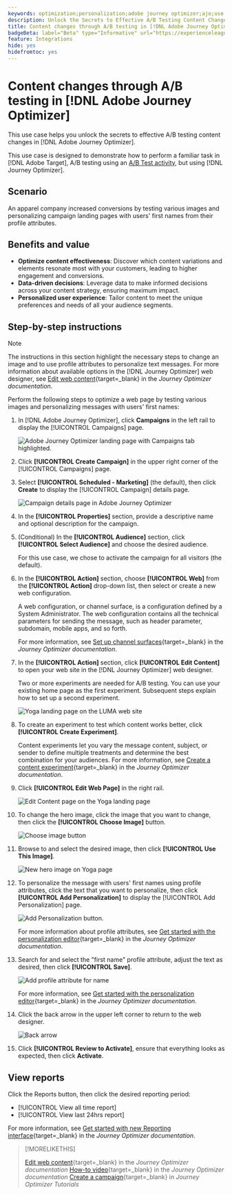 ```yaml
---
keywords: optimization;personalization;adobe journey optimizer;ajo;use cases;scenarios;content change/ab test;profile attribute;change image;swap image
description: Unlock the Secrets to Effective A/B Testing Content Changes in Adobe Journey Optimizer
title: Content changes through A/B testing in [!DNL Adobe Journey Optimizer]
badgeBeta: label="Beta" type="Informative" url="https://experienceleague.adobe.com/docs/target/using/introduction/intro.html#beta newtab=true" tooltip="What are Beta features in [!DNL Adobe Target]."
feature: Integrations
hide: yes
hidefromtoc: yes
---
```

# Content changes through A/B testing in [!DNL Adobe Journey Optimizer]

This use case helps you unlock the secrets to effective A/B testing content changes in [!DNL Adobe Journey Optimizer].

This use case is designed to demonstrate how to perform a familiar task in [!DNL Adobe Target], A/B testing using an [A/B Test activity](/help/main/c-activities/t-test-ab/test-ab.md), but using [!DNL Journey Optimizer].

## Scenario

An apparel company increased conversions by testing various images and personalizing campaign landing pages with users' first names from their profile attributes.

## Benefits and value

* **Optimize content effectiveness**: Discover which content variations and elements resonate most with your customers, leading to higher engagement and conversions.
* **Data-driven decisions**: Leverage data to make informed decisions across your content strategy, ensuring maximum impact.
* **Personalized user experience**: Tailor content to meet the unique preferences and needs of all your audience segments.

## Step-by-step instructions

>[!NOTE]
>
>The instructions in this section highlight the necessary steps to change an image and to use profile attributes to personalize text messages. For more information about available options in the [!DNL Journey Optimizer] web designer, see [Edit web content](https://experienceleague.adobe.com/en/docs/journey-optimizer/using/web/author-web-pages/edit-web-content){target=_blank} in the *Journey Optimizer documentation*.

Perform the following steps to optimize a web page by testing various images and personalizing messages with users' first names:

1. In [!DNL Adobe Journey Optimizer], click **Campaigns** in the left rail to display the [!UICONTROL Campaigns] page.

   ![Adobe Journey Optimizer landing page with Campaigns tab highlighted.](/help/main/c-integrating-target-with-mac/ajo/assets/ajo-landing-page.png)

1. Click **[!UICONTROL Create Campaign]** in the upper right corner of the [!UICONTROL Campaigns] page.

1. Select **[!UICONTROL Scheduled - Marketing]** (the default), then click **Create** to display the [!UICONTROL Campaign] details page.

   ![Campaign details page in Adobe Journey Optimizer](/help/main/c-integrating-target-with-mac/ajo/assets/campaign-details.png)

1. In the **[!UICONTROL Properties]** section, provide a descriptive name and optional description for the campaign.

1. (Conditional) In the **[!UICONTROL Audience]** section, click **[!UICONTROL Select Audience]** and choose the desired audience.

   For this use case, we chose to activate the campaign for all visitors (the default).

1. In the **[!UICONTROL Action]** section, choose **[!UICONTROL Web]** from the **[!UICONTROL Action]** drop-down list, then select or create a new web configuration.

   A web configuration, or channel surface, is a configuration defined by a System Administrator. The web configuration contains all the technical parameters for sending the message, such as header parameter, subdomain, mobile apps, and so forth.

   For more information, see [Set up channel surfaces](https://experienceleague.adobe.com/en/docs/journey-optimizer/using/configuration/channel-surfaces#set-up-channel-surfaces){target=_blank} in the *Journey Optimizer documentation*.

1. In the **[!UICONTROL Action]** section, click **[!UICONTROL Edit Content]** to open your web site in the [!DNL Journey Optimizer] web designer.

   Two or more experiments are needed for A/B testing. You can use your existing home page as the first experiment. Subsequent steps explain how to set up a second experiment.

   ![Yoga landing page on the LUMA web site](/help/main/c-integrating-target-with-mac/ajo/assets/luma-yoga-landing.png)

1. To create an experiment to test which content works better, click **[!UICONTROL Create Experiment]**.

   Content experiments let you vary the message content, subject, or sender to define multiple treatments and determine the best combination for your audiences. For more information, see [Create a content experiment](https://experienceleague.adobe.com/en/docs/journey-optimizer/using/content-management/content-experiment/content-experiment){target=_blank} in the *Journey Optimizer documentation*.

1. Click **[!UICONTROL Edit Web Page]** in the right rail.

   ![Edit Content page on the Yoga landing page](/help/main/c-integrating-target-with-mac/ajo/assets/edit-yoga-page.png)

1. To change the hero image, click the image that you want to change, then click the **[!UICONTROL Choose Image]** button.

   ![Choose image button](/help/main/c-integrating-target-with-mac/ajo/assets/choose-image.png)

1. Browse to and select the desired image, then click **[!UICONTROL Use This Image]**.

   ![New hero image on Yoga page](/help/main/c-integrating-target-with-mac/ajo/assets/new-hero-image.png)

1. To personalize the message with users' first names using profile attributes, click the text that you want to personalize, then click **[!UICONTROL Add Personalization]** to display the [!UICONTROL Add Personalization] page.

   ![Add Personalization button.](/help/main/c-integrating-target-with-mac/ajo/assets/add-personalization-button.png)

   For more information about profile attributes, see [Get started with the personalization editor](https://experienceleague.adobe.com/en/docs/journey-optimizer/using/content-management/personalization/expression-editor/personalization-build-expressions){target=_blank} in the *Journey Optimizer documentation*.

1. Search for and select the "first name" profile attribute, adjust the text as desired, then click **[!UICONTROL Save]**.

   ![Add profile attribute for name](/help/main/c-integrating-target-with-mac/ajo/assets/add-profile-attribute-for-name.png)

   For more information, see [Get started with the personalization editor](https://experienceleague.adobe.com/en/docs/journey-optimizer/using/content-management/personalization/expression-editor/personalization-build-expressions){target=_blank} in the *Journey Optimizer documentation*.

1. Click the back arrow in the upper left corner to return to the web designer.

   ![Back arrow](/help/main/c-integrating-target-with-mac/ajo/assets/back-arrow.png)

1. Click **[!UICONTROL Review to Activate]**, ensure that everything looks as expected, then click **Activate**.

## View reports

Click the Reports button, then click the desired reporting period:

* [!UICONTROL View all time report]
* [!UICONTROL View last 24hrs report]

For more information, see [Get started with new Reporting interface](https://experienceleague.adobe.com/en/docs/journey-optimizer/using/channel-report/report-gs-cja){target=_blank} in the *Journey Optimizer documentation*.

>[!MORELIKETHIS]
>
>[Edit web content](https://experienceleague.adobe.com/en/docs/journey-optimizer/using/web/author-web-pages/edit-web-content){target=_blank} in the *Journey Optimizer documentation*
>[How-to video](https://experienceleague.adobe.com/en/docs/journey-optimizer/using/web/author-web-pages/web-spa#video){target=_blank} in the *Journey Optimizer documentation*
>[Create a campaign](https://experienceleague.adobe.com/en/docs/journey-optimizer-learn/tutorials/create-campaigns/create-a-campaign){target=_blank} in *Journey Optimizer Tutorials*

